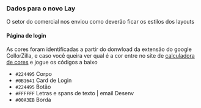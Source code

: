 <h3>Dados para o novo Lay</h3>

O setor do comercial nos enviou como deverão ficar os estilos dos layouts

<h4>Página de login</h4>

As cores foram identificadas a partir do donwload da extensão do google CollorZilla, e caso você queira ver qual é a cor entre no site de [calculadora de cores](https://photokit.com/colors/color-calculator/?lang=pt) e jogue os códigos a baixo

- `#224495` Corpo
- `#0B1641` Card de Login
- `#224495` Botão
- `#FFFFFF` Letras e spans de texto | email Desenv
- `#00A3EB` Borda
